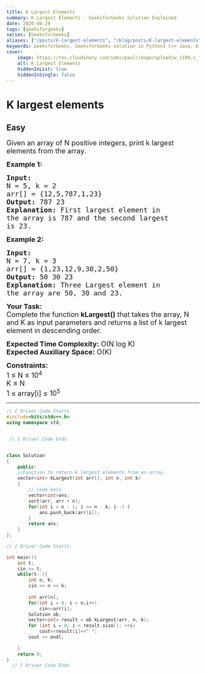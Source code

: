```yaml
---
title: K Largest Elements
summary: K Largest Elements - GeeksforGeeks Solution Explained
date: 2020-06-20
tags: [geeksforgeeks]
series: [GeeksforGeeks]
aliases: ["/posts/K-largest-elements", "/blog/posts/K-largest-elements", "/K-largest-elements", "/blog/K-largest-elements",]
keywords: GeeksforGeeks, GeeksforGeeks solution in Python3 C++ Java, K Largest Elements solution
cover:
    image: https://res.cloudinary.com/samirpaul/image/upload/w_1100,c_fit,co_rgb:FFFFFF,l_text:Arial_70_bold:K Largest Elements - Solution Explained/problem-solving.webp
    alt: K Largest Elements
    hiddenInList: true
    hiddenInSingle: false
---
```



# K largest elements
## Easy
<div class="problem-statement">
                <p></p><p><span style="font-size:18px">Given an array of N positive integers, print k largest elements from the array.&nbsp;</span></p>

<p><span style="font-size:18px"><strong>Example 1:</strong></span></p>

<pre><span style="font-size:18px"><strong>Input:
</strong>N = 5, k = 2
arr[] = {12,5,787,1,23}
<strong>Output: </strong>787 23<strong>
Explanation: </strong>First largest element in
the array is 787 and the second largest
is 23.</span>
</pre>

<p><span style="font-size:18px"><strong>Example 2:</strong></span></p>

<pre><span style="font-size:18px"><strong>Input:
</strong>N = 7, k = 3
arr[] = {1,23,12,9,30,2,50}
<strong>Output: </strong>50 30 23<strong>
Explanation: </strong>Three Largest element in
the array are 50, 30 and 23.</span></pre>

<p><span style="font-size:18px"><strong>Your Task:</strong><br>
Complete the function <strong>kLargest()</strong> that takes the array, N and K as input parameters and returns a list of k largest element in descending order.&nbsp;</span></p>

<p><span style="font-size:18px"><strong>Expected Time Complexity:</strong> O(N log K)<br>
<strong>Expected Auxiliary Space:</strong> O(K)</span></p>

<p><span style="font-size:18px"><strong>Constraints:</strong><br>
1 ≤ N ≤ 10<sup>4</sup><br>
K ≤ N<br>
1 ≤ array[i] ≤ 10<sup>5</sup></span></p>
 <p></p>
            </div>

---




```cpp
// { Driver Code Starts
#include<bits/stdc++.h>
using namespace std;


 // } Driver Code Ends


class Solution
{
    public:
    //Function to return k largest elements from an array.
    vector<int> kLargest(int arr[], int n, int k)
    {
        // code here
        vector<int>ans;
        sort(arr, arr + n);
        for(int i = n - 1; i >= n - k; i--) {
            ans.push_back(arr[i]);
        }
        return ans;
    }
};

// { Driver Code Starts.

int main(){
    int t;
    cin >> t;
    while(t--){
        int n, k;
        cin >> n >> k;
        
        int arr[n];
        for(int i = 0; i < n;i++)
            cin>>arr[i];
        Solution ob;
        vector<int> result = ob.kLargest(arr, n, k);
        for (int i = 0; i < result.size(); ++i)
            cout<<result[i]<<" ";
        cout << endl;
        
    }
    return 0;
}
  // } Driver Code Ends
```
